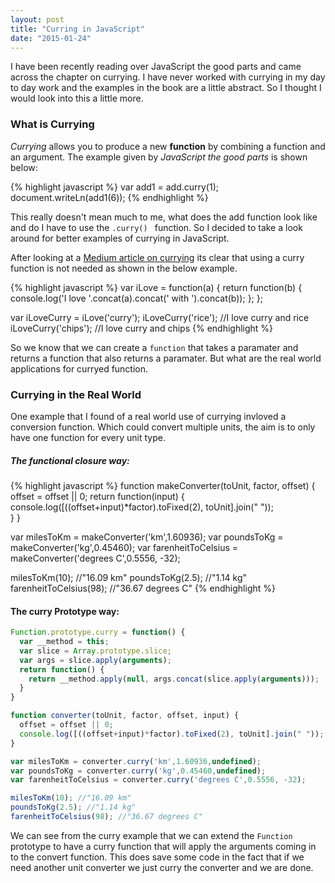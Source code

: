 ```yaml
---
layout: post
title: "Curring in JavaScript"
date: "2015-01-24"
---
```


I have been recently reading over JavaScript the good parts and came across the
chapter on currying. I have never worked with currying in my day to day work and the
examples in the book are a little abstract. So I thought I would look into this
a little more.  

### What is Currying

_Currying_ allows you to produce a new **function** by combining a function and
an argument. The example given by _JavaScript the good parts_ is shown below:

{% highlight javascript %}
var add1 = add.curry(1);
document.writeLn(add1(6));
{% endhighlight %}  

This really doesn't mean much to me, what does the add function look like and do
I have to use the ```.curry() ``` function. So I decided to take a look
around for better examples of currying in JavaScript.

After looking at a [Medium article on currying](https://medium.com/@kbrainwave/currying-in-javascript-ce6da2d324fe)
its clear that using a curry function is not needed as shown in the below example.

{% highlight javascript %}
var iLove = function(a) {
  return function(b) {
    console.log('I love '.concat(a).concat(' with ').concat(b));
  };
};

var iLoveCurry = iLove('curry');
iLoveCurry('rice'); //I love curry and rice
iLoveCurry('chips'); //I love curry and chips
{% endhighlight %}  

So we know that we can create a ```function``` that takes a paramater
and returns a function that also returns a paramater. But what are the real world
applications for curryed function.  

### Currying in the Real World

One example that I found of a real world use of currying invloved a conversion
function. Which could convert multiple units, the aim is to only have one function
for every unit type.

##### The functional closure way:

{% highlight javascript %}
function makeConverter(toUnit, factor, offset) {
  offset = offset || 0;
  return function(input) {
    console.log([((offset+input)*factor).toFixed(2), toUnit].join(" "));  
  }
}

var milesToKm = makeConverter('km',1.60936);
var poundsToKg = makeConverter('kg',0.45460);
var farenheitToCelsius = makeConverter('degrees C',0.5556, -32);

milesToKm(10); //"16.09 km"
poundsToKg(2.5); //"1.14 kg"
farenheitToCelsius(98); //"36.67 degrees C"
{% endhighlight %}  

#### The curry Prototype way:

```javascript
Function.prototype.curry = function() {
  var __method = this;
  var slice = Array.prototype.slice;
  var args = slice.apply(arguments);
  return function() {
    return __method.apply(null, args.concat(slice.apply(arguments)));
  }
}

function converter(toUnit, factor, offset, input) {
  offset = offset || 0;
  console.log([((offset+input)*factor).toFixed(2), toUnit].join(" "));  
}

var milesToKm = converter.curry('km',1.60936,undefined);
var poundsToKg = converter.curry('kg',0.45460,undefined);
var farenheitToCelsius = converter.curry('degrees C',0.5556, -32);

milesToKm(10); //"16.09 km"
poundsToKg(2.5); //"1.14 kg"
farenheitToCelsius(98); //"36.67 degrees C"
```  

We can see from the curry example that we can extend the ```Function``` prototype
to have a curry function that will apply the arguments coming in to the convert
function. This does save some code in the fact that if we need another unit converter
we just curry the converter and we are done.
